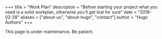 +++
title = "Work Plan"
description = "Before starting your project what you need is a solid workplan, otherwise you'll get lost for sure"
date = "2019-02-28"
aliases = ["about-us", "about-hugo", "contact"]
author = "Hugo Authors"
+++

This page is under maintenance. Be patient. 